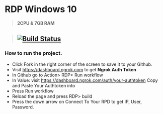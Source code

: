 # RDP Windows 10

> **2CPU & 7GB RAM**

> ## [![Build Status](https://travis-ci.org/joemccann/dillinger.svg?branch=master)](https://github.com/mrijoo/RDP/blob/main/.github/workflows/main.yml)

### How to run the project. 

* Click Fork in the right corner of the screen to save it to your Github.
* Visit https://dashboard.ngrok.com to get **Ngrok Auth Token**
* In Github go to Action> RDP> Run workflow
* In Value: visit https://dashboard.ngrok.com/auth/your-authtoken Copy and Paste Your Authtoken into
* Press Run workflow
* Reload the page and press RDP> build
* Press the down arrow on Connect To Your RPD to get IP, User, Password.